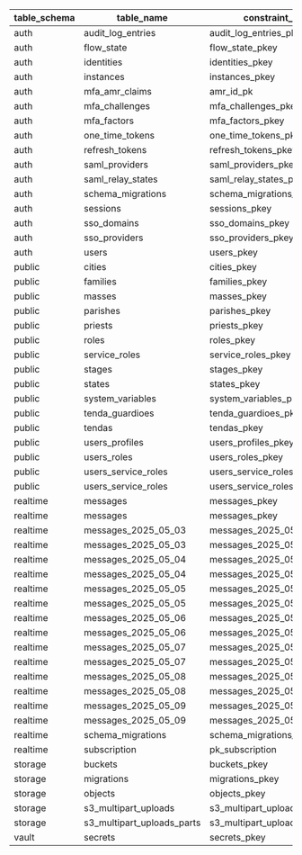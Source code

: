 | table_schema | table_name                 | constraint_name                 | column_name     |
| ------------ | -------------------------- | ------------------------------- | --------------- |
| auth         | audit_log_entries          | audit_log_entries_pkey          | id              |
| auth         | flow_state                 | flow_state_pkey                 | id              |
| auth         | identities                 | identities_pkey                 | id              |
| auth         | instances                  | instances_pkey                  | id              |
| auth         | mfa_amr_claims             | amr_id_pk                       | id              |
| auth         | mfa_challenges             | mfa_challenges_pkey             | id              |
| auth         | mfa_factors                | mfa_factors_pkey                | id              |
| auth         | one_time_tokens            | one_time_tokens_pkey            | id              |
| auth         | refresh_tokens             | refresh_tokens_pkey             | id              |
| auth         | saml_providers             | saml_providers_pkey             | id              |
| auth         | saml_relay_states          | saml_relay_states_pkey          | id              |
| auth         | schema_migrations          | schema_migrations_pkey          | version         |
| auth         | sessions                   | sessions_pkey                   | id              |
| auth         | sso_domains                | sso_domains_pkey                | id              |
| auth         | sso_providers              | sso_providers_pkey              | id              |
| auth         | users                      | users_pkey                      | id              |
| public       | cities                     | cities_pkey                     | id              |
| public       | families                   | families_pkey                   | id              |
| public       | masses                     | masses_pkey                     | id              |
| public       | parishes                   | parishes_pkey                   | id              |
| public       | priests                    | priests_pkey                    | id              |
| public       | roles                      | roles_pkey                      | id              |
| public       | service_roles              | service_roles_pkey              | id              |
| public       | stages                     | stages_pkey                     | id              |
| public       | states                     | states_pkey                     | id              |
| public       | system_variables           | system_variables_pkey           | id              |
| public       | tenda_guardioes            | tenda_guardioes_pkey            | id              |
| public       | tendas                     | tendas_pkey                     | id              |
| public       | users_profiles             | users_profiles_pkey             | id              |
| public       | users_roles                | users_roles_pkey                | id              |
| public       | users_service_roles        | users_service_roles_pkey        | user_id         |
| public       | users_service_roles        | users_service_roles_pkey        | service_role_id |
| realtime     | messages                   | messages_pkey                   | id              |
| realtime     | messages                   | messages_pkey                   | inserted_at     |
| realtime     | messages_2025_05_03        | messages_2025_05_03_pkey        | id              |
| realtime     | messages_2025_05_03        | messages_2025_05_03_pkey        | inserted_at     |
| realtime     | messages_2025_05_04        | messages_2025_05_04_pkey        | id              |
| realtime     | messages_2025_05_04        | messages_2025_05_04_pkey        | inserted_at     |
| realtime     | messages_2025_05_05        | messages_2025_05_05_pkey        | id              |
| realtime     | messages_2025_05_05        | messages_2025_05_05_pkey        | inserted_at     |
| realtime     | messages_2025_05_06        | messages_2025_05_06_pkey        | id              |
| realtime     | messages_2025_05_06        | messages_2025_05_06_pkey        | inserted_at     |
| realtime     | messages_2025_05_07        | messages_2025_05_07_pkey        | id              |
| realtime     | messages_2025_05_07        | messages_2025_05_07_pkey        | inserted_at     |
| realtime     | messages_2025_05_08        | messages_2025_05_08_pkey        | id              |
| realtime     | messages_2025_05_08        | messages_2025_05_08_pkey        | inserted_at     |
| realtime     | messages_2025_05_09        | messages_2025_05_09_pkey        | id              |
| realtime     | messages_2025_05_09        | messages_2025_05_09_pkey        | inserted_at     |
| realtime     | schema_migrations          | schema_migrations_pkey          | version         |
| realtime     | subscription               | pk_subscription                 | id              |
| storage      | buckets                    | buckets_pkey                    | id              |
| storage      | migrations                 | migrations_pkey                 | id              |
| storage      | objects                    | objects_pkey                    | id              |
| storage      | s3_multipart_uploads       | s3_multipart_uploads_pkey       | id              |
| storage      | s3_multipart_uploads_parts | s3_multipart_uploads_parts_pkey | id              |
| vault        | secrets                    | secrets_pkey                    | id              |